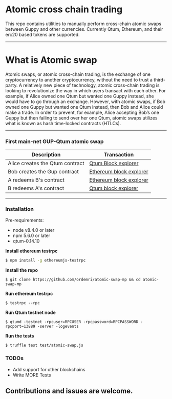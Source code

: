 # Atomic cross chain trading
This repo contains utilities to manually perform cross-chain atomic swaps between Guppy and other currencies. Currently Qtum, Ethereum, and their erc20 based tokens are supported.

----

# What is Atomic swap
Atomic swaps, or atomic cross-chain trading, is the exchange of one cryptocurrency to
another cryptocurrency, without the need to trust a third-party.
A relatively new piece of technology, atomic cross-chain trading is looking to revolutionize the way in which users transact with each other.
For example, if Alice owned one Qtum but wanted one Guppy instead, she would have to go through an exchange.
However, with atomic swaps, if Bob owned one Guppy but wanted one Qtum instead, then Bob and Alice could make a trade.
In order to prevent, for example, Alice accepting Bob’s one Guppy but then failing to send over her one Qtum, atomic swaps utilizes what is known as hash time-locked contracts (HTLCs).

----

### First main-net GUP-Qtum atomic swap

| Description | Transaction |
| ------ | ------ |
| Alice creates the Qtum contract | [Qtum Block explorer](https://explorer.qtum.org/tx/696160b8ee46627a75b9532fdbf8fbc36486043bc30a7f564439b23a3dfc63a0)|
| Bob creates the Gup contract  | [Ethereum block explorer](https://etherscan.io/tx/0x2468ed970396cd1c52e1a56e94cb7d3e77967829205505d3f0e72855471d4ebe) |
| A redeems B's contract | [Ethereum block explorer](https://etherscan.io/tx/0x45b57f141c34859e04f7852d86e39a1dfd7115d5a741df9cb94d22368e6bed32)|
| B redeems A's contract | [Qtum block explorer](https://explorer.qtum.org/tx/ebcfcc97bbbd344ad8d3de38c9935db349c99ab91e769db1b59464d10c210268) |

----

### Installation

Pre-requirements:

 - node v8.4.0 or later
 - npm 5.6.0 or later
 - qtum-0.14.10

**Install ethereum testrpc**
```sh
$ npm install -g ethereumjs-testrpc
```
**Install the repo**
```ssh
$ git clone https://github.com/ordemri/atomic-swap-mp && cd atomic-swap-mp
```
**Run ethereum testrpc**
```ssh
$ testrpc --rpc
```

**Run Qtum testnet node**

```ssh
$ qtumd -testnet -rpcuser=RPCUSER -rpcpassword=RPCPASSWORD -rpcport=13889 -server -logevents
```
**Run the tests**
```ssh
$ truffle test test/atomic-swap.js
```

### TODOs

 - Add support for other blockchains
 - Write MORE Tests


Contributions and issues are welcome.
----


